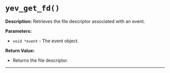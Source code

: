 # `yev_get_fd()`

**Description:**
Retrieves the file descriptor associated with an event.

**Parameters:**
- `void *event` - The event object.

**Return Value:**
- Returns the file descriptor.

---
